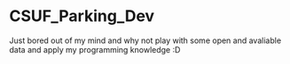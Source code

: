 # CSUF_Parking_Dev
Just bored out of my mind and why not play with some open and avaliable data and apply my programming knowledge :D
